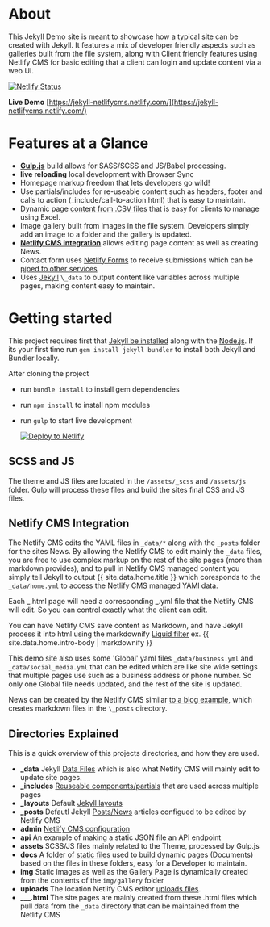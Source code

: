 # About

This Jekyll Demo site is meant to showcase how a typical site can be created with Jekyll. It features a mix of developer friendly aspects such as galleries built from the file system, along with Client friendly features using Netlify CMS for basic editing that a client can login and update content via a web UI.

[![Netlify Status](https://api.netlify.com/api/v1/badges/572b0e12-d244-4a30-8433-38d35545f537/deploy-status)](https://app.netlify.com/sites/nomadic-ashram/deploys)

**Live Demo** [https://jekyll-netlifycms.netlify.com/](https://jekyll-netlifycms.netlify.com/)

# Features at a Glance

- **[Gulp.js](https://gulpjs.com/)** build allows for SASS/SCSS and JS/Babel processing.
- **live reloading** local development with Browser Sync
- Homepage markup freedom that lets developers go wild!
- Use partials/includes for re-useable content such as headers, footer and calls to action (\_include/call-to-action.html) that is easy to maintain.
- Dynamic page [content from .CSV files](https://jekyll-netlifycms.netlify.com/directory/) that is easy for clients to manage using Excel.
- Image gallery built from images in the file system. Developers simply add an image to a folder and the gallery is updated.
- **[Netlify CMS integration](https://www.netlifycms.org/)** allows editing page content as well as creating News.
- Contact form uses [Netlify Forms](https://www.netlify.com/docs/form-handling/) to receive submissions which can be [piped to other services](https://www.netlify.com/docs/form-handling/#receiving-submissions)
- Uses [Jekyll](https://jekyllrb.com/docs/datafiles/) `\_data` to output content like variables across multiple pages, making content easy to maintain.

# Getting started

This project requires first that [Jekyll be installed](https://jekyllrb.com/docs/installation/) along with the [Node.js](https://nodejs.org/en/download/). If its your first time run `gem install jekyll bundler` to install both Jekyll and Bundler locally.

After cloning the project

- run `bundle install` to install gem dependencies
- run `npm install` to install npm modules
- run `gulp` to start live development

  <!-- Markdown snippet -->

  [![Deploy to Netlify](https://www.netlify.com/img/deploy/button.svg)](https://app.netlify.com/start/deploy?repository=https://github.com/NickStees/jekyll-cms)

## SCSS and JS

The theme and JS files are located in the `/assets/_scss` and `/assets/js` folder. Gulp will process these files and build the sites final CSS and JS files.

## Netlify CMS Integration

The Netlify CMS edits the YAML files in `_data/*` along with the `_posts` folder for the sites News. By allowing the Netlify CMS to edit mainly the `_data` files, you are free to use complex markup on the rest of the site pages (more than markdown provides), and to pull in Netlify CMS managed content you simply tell Jekyll to output {{ site.data.home.title }} which coresponds to the `_data/home.yml` to access the Netlify CMS managed YAMl data.

Each _.html page will need a corresponding _.yml file that the Netlify CMS will edit. So you can control exactly what the client can edit.

You can have Netlify CMS save content as Markdown, and have Jekyll process it into html using the markdownify [Liquid filter](https://jekyllrb.com/docs/liquid/filters/) ex. {{ site.data.home.intro-body | markdownify }}

This demo site also uses some 'Global' yaml files `_data/business.yml` and `_data/social_media.yml` that can be edited which are like site wide settings that multiple pages use such as a business address or phone number. So only one Global file needs updated, and the rest of the site is updated.

News can be created by the Netlify CMS similar [to a blog example](https://hackernoon.com/adding-a-cms-to-your-static-site-with-netlify-cms-4adadf49aac2), which creates markdown files in the `\_posts` directory.

## Directories Explained

This is a quick overview of this projects directories, and how they are used.

- **\_data** Jekyll [Data Files](https://jekyllrb.com/docs/datafiles/) which is also what Netlify CMS will mainly edit to update site pages.
- **\_includes** [Reuseable components/partials](https://jekyllrb.com/docs/includes/) that are used across multiple pages
- **\_layouts** Default [Jekyll layouts](https://jekyllrb.com/docs/step-by-step/04-layouts/)
- **\_posts** Defautl Jekyll [Posts/News](https://jekyllrb.com/docs/posts/) articles configued to be edited by Netlify CMS
- **admin** [Netlify CMS configuration](https://www.netlifycms.org/docs/add-to-your-site/)
- **api** An example of making a static JSON file an API endpoint
- **assets** SCSS/JS files mainly related to the Theme, processed by Gulp.js
- **docs** A folder of [static files](https://jekyllrb.com/docs/static-files/) used to build dynamic pages (Documents) based on the files in these folders, easy for a Developer to maintain.
- **img** Static images as well as the Gallery Page is dynamically created from the contents of the `img/gallery` folder
- **uploads** The location Netlify CMS editor [uploads files](https://www.netlifycms.org/docs/configuration-options/#media-library).
- **\_\_\_.html** The site pages are mainly created from these .html files which pull data from the `_data` directory that can be maintained from the Netlify CMS
